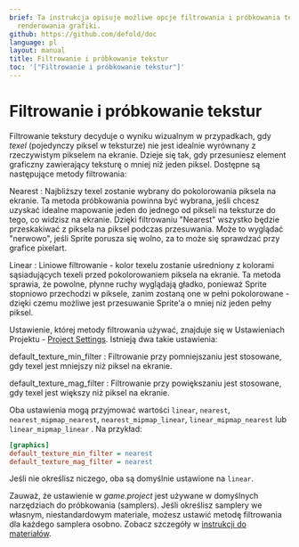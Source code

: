 ```yaml
---
brief: Ta instrukcja opisuje możliwe opcje filtrowania i próbkowania tekstur podczas
  renderowania grafiki.
github: https://github.com/defold/doc
language: pl
layout: manual
title: Filtrowanie i próbkowanie tekstur
toc: '["Filtrowanie i próbkowanie tekstur"]'
---
```


# Filtrowanie i próbkowanie tekstur

Filtrowanie tekstury decyduje o wyniku wizualnym w przypadkach, gdy _texel_ (pojedynczy piksel w teksturze) nie jest idealnie wyrównany z rzeczywistym pikselem na ekranie. Dzieje się tak, gdy przesuniesz element graficzny zawierający teksturę o mniej niż jeden piksel. Dostępne są następujące metody filtrowania:

Nearest
: Najbliższy texel zostanie wybrany do pokolorowania piksela na ekranie. Ta metoda próbkowania powinna być wybrana, jeśli chcesz uzyskać idealne mapowanie jeden do jednego od pikseli na teksturze do tego, co widzisz na ekranie. Dzięki filtrowaniu "Nearest" wszystko będzie przeskakiwać z piksela na piksel podczas przesuwania. Może to wyglądać "nerwowo", jeśli Sprite porusza się wolno, za to może się sprawdzać przy grafice pixelart.

Linear
: Liniowe filtrowanie - kolor texelu zostanie uśredniony z kolorami sąsiadujących texeli przed pokolorowaniem piksela na ekranie. Ta metoda sprawia, że powolne, płynne ruchy wyglądają gładko, ponieważ Sprite stopniowo przechodzi w piksele, zanim zostaną one w pełni pokolorowane - dzięki czemu możliwe jest przesuwanie Sprite'a o mniej niż jeden pełny piksel.

Ustawienie, której metody filtrowania używać, znajduje się w Ustawieniach Projektu - [Project Settings](/pl/manuals/project-settings/#graphics). Istnieją dwa takie ustawienia:

default_texture_min_filter
: Filtrowanie przy pomniejszaniu jest stosowane, gdy texel jest mniejszy niż piksel na ekranie.

default_texture_mag_filter
: Filtrowanie przy powiększaniu jest stosowane, gdy texel jest większy niż piksel na ekranie.	

Oba ustawienia mogą przyjmować wartości `linear`, `nearest`, `nearest_mipmap_nearest`, `nearest_mipmap_linear`, `linear_mipmap_nearest` lub `linear_mipmap_linear` . Na przykład:

```ini
[graphics]
default_texture_min_filter = nearest
default_texture_mag_filter = nearest
```

Jeśli nie określisz niczego, oba są domyślnie ustawione na `linear`.

Zauważ, że ustawienie w *game.project* jest używane w domyślnych narzędziach do próbkowania (samplers). Jeśli określisz samplery we własnym, niestandardowym materiale, możesz ustawić metodę filtrowania dla każdego samplera osobno. Zobacz szczegóły w [instrukcji do materiałów](/manuals/material/).